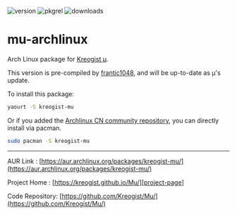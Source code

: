 ![version](https://img.shields.io/badge/Version-0.9-FF5174.svg?style=flat-square) ![pkgrel](https://img.shields.io/badge/Architecture-x86__64-51C8FF.svg?style=flat-square)
![downloads](https://img.shields.io/github/downloads/frantic1048/mu-archlinux/latest/total.svg?style=flat-square)

# mu-archlinux

Arch Linux package for [Kreogist µ][project-page].

This version is pre-compiled by [frantic1048](https://github.com/frantic1048), and will be up-to-date as µ's update.

To install this package:

```bash
yaourt -S kreogist-mu
```

Or if you added the [Archlinux CN community repository](https://github.com/archlinuxcn/mirrorlist-repo), you can directly install via pacman.

```bash
sudo pacman -S kreogist-mu
```

---

AUR Link : [https://aur.archlinux.org/packages/kreogist-mu/](https://aur.archlinux.org/packages/kreogist-mu/)

Project Home : [https://kreogist.github.io/Mu/][project-page]

Code Repository: [https://github.com/Kreogist/Mu/](https://github.com/Kreogist/Mu/)

[project-page]:https://kreogist.github.io/Mu/
